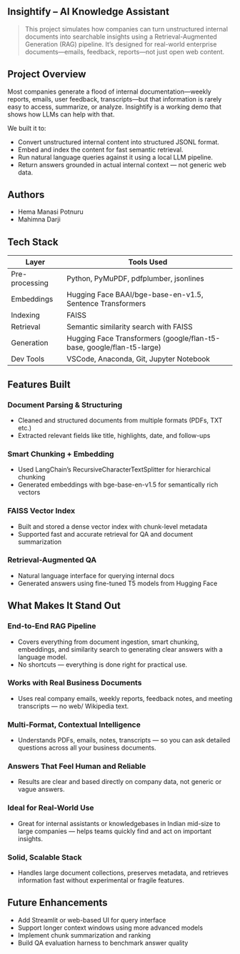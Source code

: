 ## Insightify – AI Knowledge Assistant
> This project simulates how companies can turn unstructured internal documents into searchable insights using a Retrieval-Augmented Generation (RAG) pipeline. It’s designed for real-world enterprise documents—emails, feedback, reports—not just open web content.
 
## Project Overview
Most companies generate a flood of internal documentation—weekly reports, emails, user feedback, transcripts—but that information is rarely easy to access, summarize, or analyze. Insightify is a working demo that shows how LLMs can help with that.

We built it to:

* Convert unstructured internal content into structured JSONL format.
* Embed and index the content for fast semantic retrieval.
* Run natural language queries against it using a local LLM pipeline.
* Return answers grounded in actual internal context — not generic web data.
 
## Authors
* Hema Manasi Potnuru
* Mahimna Darji
 
## Tech Stack
| Layer        | Tools Used                       |
| ------------ | -------------------------------- |
| Pre-processing |Python, PyMuPDF, pdfplumber, jsonlines                    |
| Embeddings      | Hugging Face BAAI/bge-base-en-v1.5, Sentence Transformers |
| Indexing   | FAISS               |
| Retrieval   | Semantic similarity search with FAISS                           |
| Generation  | Hugging Face Transformers (google/flan-t5-base, google/flan-t5-large)   |
| Dev Tools   | VSCode, Anaconda, Git, Jupyter Notebook               |
 
## Features Built
### Document Parsing & Structuring
* Cleaned and structured documents from multiple formats (PDFs, TXT etc.)
* Extracted relevant fields like title, highlights, date, and follow-ups
### Smart Chunking + Embedding
* Used LangChain’s RecursiveCharacterTextSplitter for hierarchical chunking
* Generated embeddings with bge-base-en-v1.5 for semantically rich vectors
### FAISS Vector Index
* Built and stored a dense vector index with chunk-level metadata
* Supported fast and accurate retrieval for QA and document summarization
### Retrieval-Augmented QA
* Natural language interface for querying internal docs
* Generated answers using fine-tuned T5 models from Hugging Face
 
## What Makes It Stand Out
### End-to-End RAG Pipeline
* Covers everything from document ingestion, smart chunking, embeddings, and similarity search to generating clear answers with a language model.
* No shortcuts — everything is done right for practical use.
### Works with Real Business Documents
* Uses real company emails, weekly reports, feedback notes, and meeting transcripts — no web/ Wikipedia text.
### Multi-Format, Contextual Intelligence
* Understands PDFs, emails, notes, transcripts — so you can ask detailed questions across all your business documents.
### Answers That Feel Human and Reliable
* Results are clear and based directly on company data, not generic or vague answers.
### Ideal for Real-World Use
* Great for internal assistants or knowledgebases in Indian mid-size to large companies — helps teams quickly find and act on important insights.
### Solid, Scalable Stack
* Handles large document collections, preserves metadata, and retrieves information fast without experimental or fragile features.
 
## Future Enhancements
* Add Streamlit or web-based UI for query interface
* Support longer context windows using more advanced models
* Implement chunk summarization and ranking
* Build QA evaluation harness to benchmark answer quality
 
